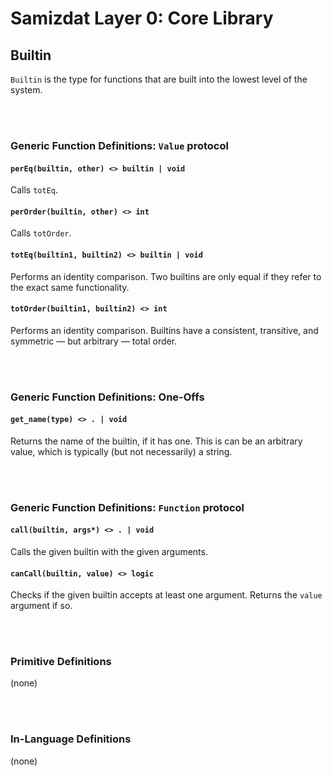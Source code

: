 Samizdat Layer 0: Core Library
==============================

Builtin
-------

`Builtin` is the type for functions that are built into the lowest level
of the system.


<br><br>
### Generic Function Definitions: `Value` protocol

#### `perEq(builtin, other) <> builtin | void`

Calls `totEq`.

#### `perOrder(builtin, other) <> int`

Calls `totOrder`.

#### `totEq(builtin1, builtin2) <> builtin | void`

Performs an identity comparison. Two builtins are only equal if they
refer to the exact same functionality.

#### `totOrder(builtin1, builtin2) <> int`

Performs an identity comparison. Builtins have a consistent, transitive, and
symmetric &mdash; but arbitrary &mdash; total order.


<br><br>
### Generic Function Definitions: One-Offs

#### `get_name(type) <> . | void`

Returns the name of the builtin, if it has one. This is can be
an arbitrary value, which is typically (but not necessarily) a string.


<br><br>
### Generic Function Definitions: `Function` protocol

#### `call(builtin, args*) <> . | void`

Calls the given builtin with the given arguments.


#### `canCall(builtin, value) <> logic`

Checks if the given builtin accepts at least one argument. Returns the
`value` argument if so.


<br><br>
### Primitive Definitions

(none)


<br><br>
### In-Language Definitions

(none)

